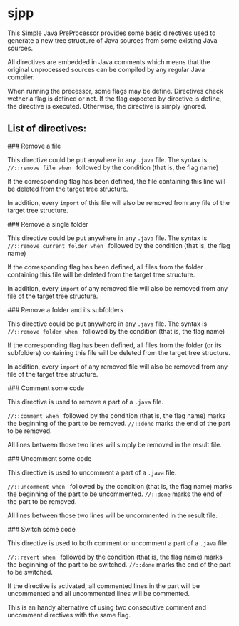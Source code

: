 # sjpp
This Simple Java PreProcessor provides some basic directives used to generate a new tree structure of Java sources from some existing Java sources.

All directives are embedded in Java comments which means that the original unprocessed sources can be compiled by any regular Java compiler.

When running the precessor, some flags may be define. Directives check wether a flag is defined or not. If the flag expected by directive is define, the directive is executed. Otherwise, the directive is simply ignored.

## List of directives:


### Remove a file
  
This directive could be put anywhere in any `.java` file. The syntax is `//::remove file when ` followed by the condition (that is, the flag name)

If the corresponding flag has been defined, the file containing this line will be deleted from the target tree structure.

In addition, every `import` of this file will also be removed from any file of the target tree structure.
  
  
### Remove a single folder

This directive could be put anywhere in any `.java` file. The syntax is `//::remove current folder when ` followed by the condition (that is, the flag name)

If the corresponding flag has been defined, all files from the folder containing this file will be deleted from the target tree structure.

In addition, every `import` of any removed file will also be removed from any file of the target tree structure.


### Remove a folder and its subfolders

This directive could be put anywhere in any `.java` file. The syntax is `//::remove folder when ` followed by the condition (that is, the flag name)

If the corresponding flag has been defined, all files from the folder (or its subfolders) containing this file will be deleted from the target tree structure.

In addition, every `import` of any removed file will also be removed from any file of the target tree structure.


### Comment some code

This directive is used to remove a part of a `.java` file.

`//::comment when ` followed by the condition (that is, the flag name) marks the beginning of the part to be removed.
`//::done` marks the end of the part to be removed.

All lines between those two lines will simply be removed in the result file.


### Uncomment some code

This directive is used to uncomment a part of a `.java` file.

`//::uncomment when ` followed by the condition (that is, the flag name) marks the beginning of the part to be uncommented.
`//::done` marks the end of the part to be removed.

All lines between those two lines will be uncommented in the result file.


### Switch some code

This directive is used to both comment or uncomment a part of a `.java` file.

`//::revert when ` followed by the condition (that is, the flag name) marks the beginning of the part to be switched.
`//::done` marks the end of the part to be switched.

If the directive is activated, all commented lines in the part will be uncommented and all uncommented lines will be commented.

This is an handy alternative of using two consecutive comment and uncomment directives with the same flag.


